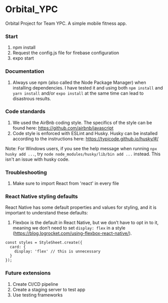 # Orbital_YPC
Orbital Project for Team YPC. A simple mobile fitness app.

### Start
1. npm install
2. Request the config.js file for firebase configuration
3. expo start

### Documentation
1. Always use npm (also called the Node Package Manager) when installing dependencies. I have tested it and using both `npm install` and `yarn install` and/or `expo install` at the same time can lead to disastrous results.

### Code standards
1. We used the AirBnb coding style. The specifics of the style can be found here: https://github.com/airbnb/javascript
2. Code style is enforced with ESLint and Husky. Husky can be installed according to the instructions here: https://typicode.github.io/husky/#/

Note: For Windows users, if you see the help message when running `npx husky add ...`, try `node node_modules/husky/lib/bin add ...` instead. This isn't an issue with husky code.

### Troubleshooting
1. Make sure to import React from 'react' in every file

### React Native styling defaults
React Native has some default properties and values for styling, and it is important to understand these defaults:
1. Flexbox is the default in React Native, but we don’t have to opt in to it, meaning we don’t need to set `display: flex` in a style (https://blog.logrocket.com/using-flexbox-react-native/).


```
const styles = StyleSheet.create({
  card: {
    display: 'flex' // this is unnecessary
  }
});
```

### Future extensions
1. Create CI/CD pipeline
2. Create a staging server to test app
3. Use testing frameworks

